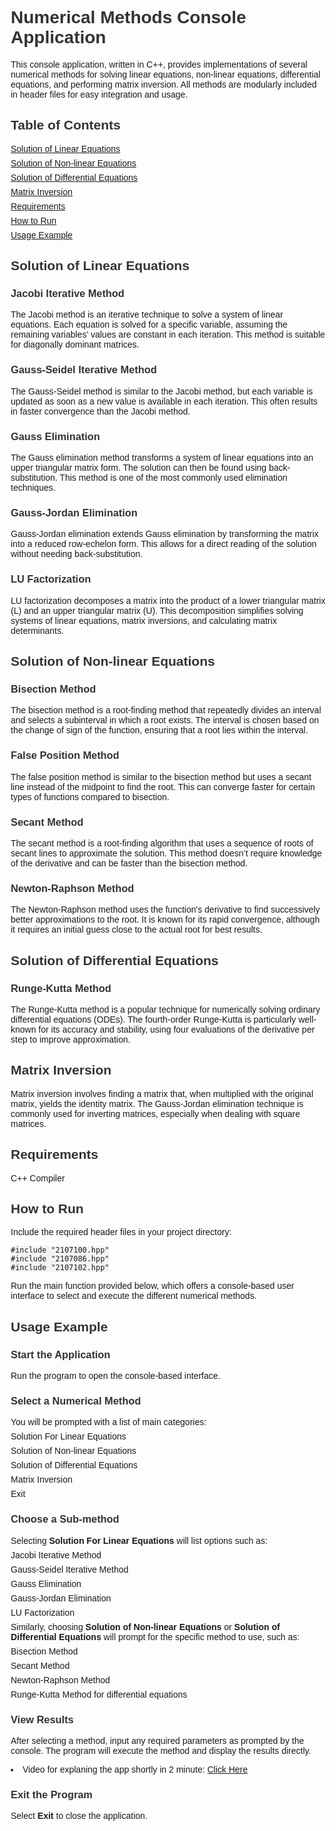 <!DOCTYPE html>
<html lang="en">
<head>
  <meta charset="UTF-8">
  <meta name="viewport" content="width=device-width, initial-scale=1.0">
  <title>Numerical Methods Console Application</title>
  <style>
    body { font-family: Arial, sans-serif; margin: 0 2em; }
    h1, h2, h3, h4 { color: #333; }
    ul { list-style-type: none; padding: 0; }
    li { margin: 0.5em 0; }
    code { background-color: #f4f4f4; padding: 0.2em 0.4em; border-radius: 4px; }
  </style>
</head>
<body>

<h1>Numerical Methods Console Application</h1>

<p>This console application, written in C++, provides implementations of several numerical methods for solving linear equations, non-linear equations, differential equations, and performing matrix inversion. All methods are modularly included in header files for easy integration and usage.</p>

<h2>Table of Contents</h2>
<ul>
  <li><a href="#solution-of-linear-equations">Solution of Linear Equations</a></li>
  <li><a href="#solution-of-non-linear-equations">Solution of Non-linear Equations</a></li>
  <li><a href="#solution-of-differential-equations">Solution of Differential Equations</a></li>
  <li><a href="#matrix-inversion">Matrix Inversion</a></li>
  <li><a href="#requirements">Requirements</a></li>
  <li><a href="#how-to-run">How to Run</a></li>
  <li><a href="#usage-example">Usage Example</a></li>
</ul>

<h2 id="solution-of-linear-equations">Solution of Linear Equations</h2>

<h3>Jacobi Iterative Method</h3>
<p>The Jacobi method is an iterative technique to solve a system of linear equations. Each equation is solved for a specific variable, assuming the remaining variables' values are constant in each iteration. This method is suitable for diagonally dominant matrices.</p>

<h3>Gauss-Seidel Iterative Method</h3>
<p>The Gauss-Seidel method is similar to the Jacobi method, but each variable is updated as soon as a new value is available in each iteration. This often results in faster convergence than the Jacobi method.</p>

<h3>Gauss Elimination</h3>
<p>The Gauss elimination method transforms a system of linear equations into an upper triangular matrix form. The solution can then be found using back-substitution. This method is one of the most commonly used elimination techniques.</p>

<h3>Gauss-Jordan Elimination</h3>
<p>Gauss-Jordan elimination extends Gauss elimination by transforming the matrix into a reduced row-echelon form. This allows for a direct reading of the solution without needing back-substitution.</p>

<h3>LU Factorization</h3>
<p>LU factorization decomposes a matrix into the product of a lower triangular matrix (L) and an upper triangular matrix (U). This decomposition simplifies solving systems of linear equations, matrix inversions, and calculating matrix determinants.</p>

<h2 id="solution-of-non-linear-equations">Solution of Non-linear Equations</h2>

<h3>Bisection Method</h3>
<p>The bisection method is a root-finding method that repeatedly divides an interval and selects a subinterval in which a root exists. The interval is chosen based on the change of sign of the function, ensuring that a root lies within the interval.</p>

<h3>False Position Method</h3>
<p>The false position method is similar to the bisection method but uses a secant line instead of the midpoint to find the root. This can converge faster for certain types of functions compared to bisection.</p>

<h3>Secant Method</h3>
<p>The secant method is a root-finding algorithm that uses a sequence of roots of secant lines to approximate the solution. This method doesn’t require knowledge of the derivative and can be faster than the bisection method.</p>

<h3>Newton-Raphson Method</h3>
<p>The Newton-Raphson method uses the function's derivative to find successively better approximations to the root. It is known for its rapid convergence, although it requires an initial guess close to the actual root for best results.</p>

<h2 id="solution-of-differential-equations">Solution of Differential Equations</h2>

<h3>Runge-Kutta Method</h3>
<p>The Runge-Kutta method is a popular technique for numerically solving ordinary differential equations (ODEs). The fourth-order Runge-Kutta is particularly well-known for its accuracy and stability, using four evaluations of the derivative per step to improve approximation.</p>

<h2 id="matrix-inversion">Matrix Inversion</h2>
<p>Matrix inversion involves finding a matrix that, when multiplied with the original matrix, yields the identity matrix. The Gauss-Jordan elimination technique is commonly used for inverting matrices, especially when dealing with square matrices.</p>

<h2 id="requirements">Requirements</h2>
<ul>
  <li>C++ Compiler</li>
</ul>

<h2 id="how-to-run">How to Run</h2>
<p>Include the required header files in your project directory:</p>
<pre><code>#include "2107100.hpp"
#include "2107086.hpp"
#include "2107102.hpp"
</code></pre>

<p>Run the main function provided below, which offers a console-based user interface to select and execute the different numerical methods.</p>

<h2 id="usage-example">Usage Example</h2>

<h3>Start the Application</h3>
<p>Run the program to open the console-based interface.</p>

<h3>Select a Numerical Method</h3>
<ul>
  <li>You will be prompted with a list of main categories:
    <ul>
      <li>Solution For Linear Equations</li>
      <li>Solution of Non-linear Equations</li>
      <li>Solution of Differential Equations</li>
      <li>Matrix Inversion</li>
      <li>Exit</li>
    </ul>
  </li>
</ul>

<h3>Choose a Sub-method</h3>
<ul>
  <li>Selecting <strong>Solution For Linear Equations</strong> will list options such as:
    <ul>
      <li>Jacobi Iterative Method</li>
      <li>Gauss-Seidel Iterative Method</li>
      <li>Gauss Elimination</li>
      <li>Gauss-Jordan Elimination</li>
      <li>LU Factorization</li>
    </ul>
  </li>
  <li>Similarly, choosing <strong>Solution of Non-linear Equations</strong> or <strong>Solution of Differential Equations</strong> will prompt for the specific method to use, such as:
    <ul>
      <li>Bisection Method</li>
      <li>Secant Method</li>
      <li>Newton-Raphson Method</li>
      <li>Runge-Kutta Method for differential equations</li>
    </ul>
  </li>
</ul>

<h3>View Results</h3>
<p>After selecting a method, input any required parameters as prompted by the console. The program will execute the method and display the results directly.</p>
<li>Video for explaning the app shortly in 2 minute: <a href="https://drive.google.com/file/d/16ksPmfLmEK-rr0NbPeYCmhEEvGz7DBMV/view?usp=drive_link">Click Here</a></li>

<h3>Exit the Program</h3>
<p>Select <strong>Exit</strong> to close the application.</p>

</body>
</html>
